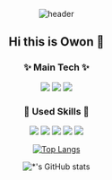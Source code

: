 <div align=center> 
  
![header](https://capsule-render.vercel.app/api?type=waving&color=gradient&height=300&section=header&text=Dev_Owon%20&fontSize=70)



## Hi this is Owon 👋

  
###  ✨ Main Tech ✨
<img src="https://img.shields.io/badge/React-61DAFB?style=flat-square&logo=React&logoColor=black"/>  <img src="https://img.shields.io/badge/Typescript-E6E6E6?style=flat-square&logo=Typescript&logoColor=black"/>  <img src="https://img.shields.io/badge/JavaScript-F7DF1E?style=flat-square&logo=JavaScript&logoColor=black"/>  

###  💫 Used Skills 💫
<img src="https://img.shields.io/badge/Next.js-E6E6E6?style=flat-square&logo=Next.js&logoColor=black"/> <img src="https://img.shields.io/badge/ReactNative-DD3A0A?style=flat-square&logo=React&logoColor=black"/> <img src="https://img.shields.io/badge/Redux-764ABC?style=flat-square&logo=Redux&logoColor=black"/> <img src="https://img.shields.io/badge/Spring-3776AB?style=flat-square&logo=Spring&logoColor=black"/> <img src="https://img.shields.io/badge/NestJs-339933?style=flat-square&logo=NestJs&logoColor=black"/> 

[![Top Langs](https://github-readme-stats-sigma-five.vercel.app/api/top-langs/?username=Owonie&layout=compact)](https://github.com/Owonie/github-readme-stats)

![*'s GitHub stats](https://github-readme-stats-sigma-five.vercel.app/api?username=Owonie&show_icons=true&theme=radical)
  
</div>
